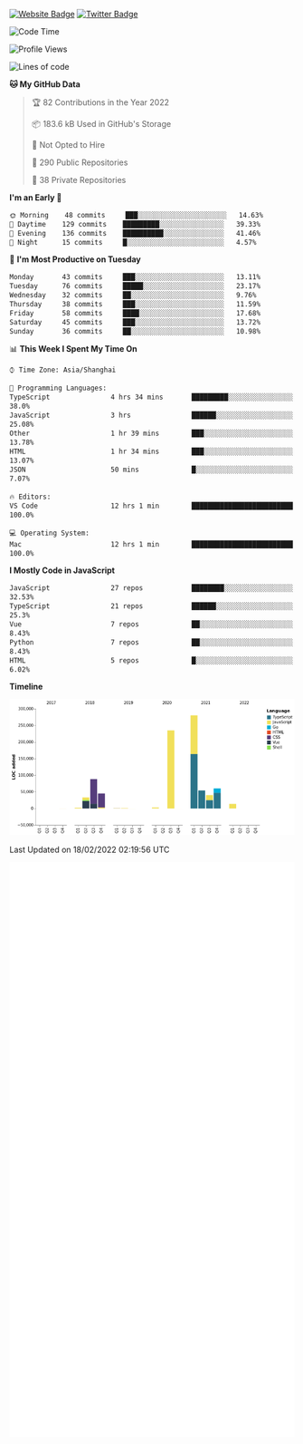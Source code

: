 [![Website Badge](https://img.shields.io/badge/-caos.me-444444?style=flat&logo=Google-Chrome&logoColor=f2f2f2&link=https://caos.me)](https://caos.me)
[![Twitter Badge](https://img.shields.io/badge/-@caosbad-1da1f2?style=flat&labelColor=1ca0f1&logo=twitter&logoColor=white&link=https://twitter.com/caosbad)](https://twitter.com/caosbad)



<!--START_SECTION:waka-->
![Code Time](http://img.shields.io/badge/Code%20Time-132%20hrs%2051%20mins-blue)

![Profile Views](http://img.shields.io/badge/Profile%20Views-6-blue)

![Lines of code](https://img.shields.io/badge/From%20Hello%20World%20I%27ve%20Written-856%20Thousand%20lines%20of%20code-blue)

**🐱 My GitHub Data** 

> 🏆 82 Contributions in the Year 2022
 > 
> 📦 183.6 kB Used in GitHub's Storage 
 > 
> 🚫 Not Opted to Hire
 > 
> 📜 290 Public Repositories 
 > 
> 🔑 38 Private Repositories  
 > 
**I'm an Early 🐤** 

```text
🌞 Morning    48 commits     ███░░░░░░░░░░░░░░░░░░░░░░   14.63% 
🌆 Daytime    129 commits    █████████░░░░░░░░░░░░░░░░   39.33% 
🌃 Evening    136 commits    ██████████░░░░░░░░░░░░░░░   41.46% 
🌙 Night      15 commits     █░░░░░░░░░░░░░░░░░░░░░░░░   4.57%

```
📅 **I'm Most Productive on Tuesday** 

```text
Monday       43 commits     ███░░░░░░░░░░░░░░░░░░░░░░   13.11% 
Tuesday      76 commits     █████░░░░░░░░░░░░░░░░░░░░   23.17% 
Wednesday    32 commits     ██░░░░░░░░░░░░░░░░░░░░░░░   9.76% 
Thursday     38 commits     ███░░░░░░░░░░░░░░░░░░░░░░   11.59% 
Friday       58 commits     ████░░░░░░░░░░░░░░░░░░░░░   17.68% 
Saturday     45 commits     ███░░░░░░░░░░░░░░░░░░░░░░   13.72% 
Sunday       36 commits     ██░░░░░░░░░░░░░░░░░░░░░░░   10.98%

```


📊 **This Week I Spent My Time On** 

```text
⌚︎ Time Zone: Asia/Shanghai

💬 Programming Languages: 
TypeScript               4 hrs 34 mins       █████████░░░░░░░░░░░░░░░░   38.0% 
JavaScript               3 hrs               ██████░░░░░░░░░░░░░░░░░░░   25.08% 
Other                    1 hr 39 mins        ███░░░░░░░░░░░░░░░░░░░░░░   13.78% 
HTML                     1 hr 34 mins        ███░░░░░░░░░░░░░░░░░░░░░░   13.07% 
JSON                     50 mins             █░░░░░░░░░░░░░░░░░░░░░░░░   7.07%

🔥 Editors: 
VS Code                  12 hrs 1 min        █████████████████████████   100.0%

💻 Operating System: 
Mac                      12 hrs 1 min        █████████████████████████   100.0%

```

**I Mostly Code in JavaScript** 

```text
JavaScript               27 repos            ████████░░░░░░░░░░░░░░░░░   32.53% 
TypeScript               21 repos            ██████░░░░░░░░░░░░░░░░░░░   25.3% 
Vue                      7 repos             ██░░░░░░░░░░░░░░░░░░░░░░░   8.43% 
Python                   7 repos             ██░░░░░░░░░░░░░░░░░░░░░░░   8.43% 
HTML                     5 repos             █░░░░░░░░░░░░░░░░░░░░░░░░   6.02%

```


**Timeline**

![Chart not found](https://raw.githubusercontent.com/caosbad/caosbad/master/charts/bar_graph.png) 


 Last Updated on 18/02/2022 02:19:56 UTC
<!--END_SECTION:waka-->


![Metrics](https://github.com/caosbad/CaosBad/blob/master/github-metrics.svg)
